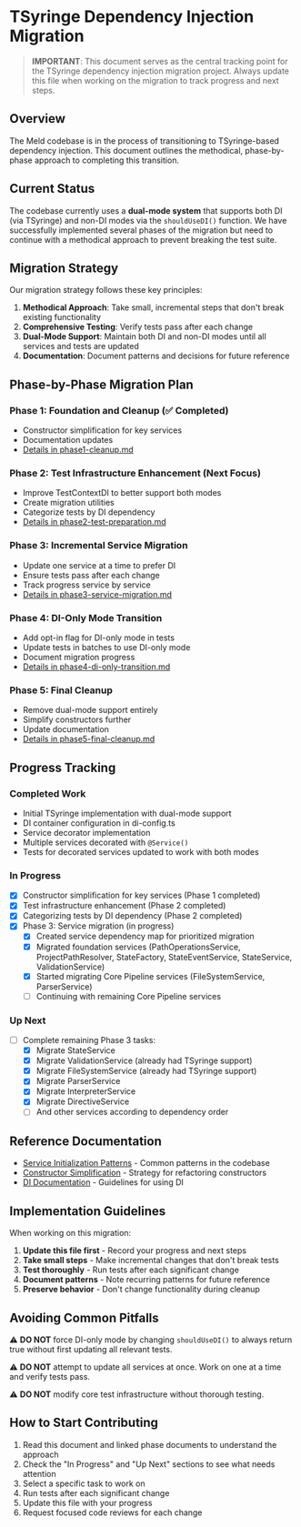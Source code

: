 # TSyringe Dependency Injection Migration

> **IMPORTANT**: This document serves as the central tracking point for the TSyringe dependency injection migration project. Always update this file when working on the migration to track progress and next steps.

## Overview

The Meld codebase is in the process of transitioning to TSyringe-based dependency injection. This document outlines the methodical, phase-by-phase approach to completing this transition.

## Current Status

The codebase currently uses a **dual-mode system** that supports both DI (via TSyringe) and non-DI modes via the `shouldUseDI()` function. We have successfully implemented several phases of the migration but need to continue with a methodical approach to prevent breaking the test suite.

## Migration Strategy

Our migration strategy follows these key principles:

1. **Methodical Approach**: Take small, incremental steps that don't break existing functionality
2. **Comprehensive Testing**: Verify tests pass after each change
3. **Dual-Mode Support**: Maintain both DI and non-DI modes until all services and tests are updated
4. **Documentation**: Document patterns and decisions for future reference

## Phase-by-Phase Migration Plan

### Phase 1: Foundation and Cleanup (✅ Completed)
- Constructor simplification for key services
- Documentation updates
- [Details in phase1-cleanup.md](./phases/phase1-cleanup.md)

### Phase 2: Test Infrastructure Enhancement (Next Focus)
- Improve TestContextDI to better support both modes
- Create migration utilities
- Categorize tests by DI dependency
- [Details in phase2-test-preparation.md](./phases/phase2-test-preparation.md)

### Phase 3: Incremental Service Migration
- Update one service at a time to prefer DI 
- Ensure tests pass after each change
- Track progress service by service
- [Details in phase3-service-migration.md](./phases/phase3-service-migration.md)

### Phase 4: DI-Only Mode Transition
- Add opt-in flag for DI-only mode in tests
- Update tests in batches to use DI-only mode
- Document migration progress
- [Details in phase4-di-only-transition.md](./phases/phase4-di-only-transition.md)

### Phase 5: Final Cleanup
- Remove dual-mode support entirely
- Simplify constructors further
- Update documentation
- [Details in phase5-final-cleanup.md](./phases/phase5-final-cleanup.md)

## Progress Tracking

### Completed Work
- Initial TSyringe implementation with dual-mode support
- DI container configuration in di-config.ts
- Service decorator implementation
- Multiple services decorated with `@Service()`
- Tests for decorated services updated to work with both modes

### In Progress
- [x] Constructor simplification for key services (Phase 1 completed) 
- [x] Test infrastructure enhancement (Phase 2 completed)
- [x] Categorizing tests by DI dependency (Phase 2 completed)
- [x] Phase 3: Service migration (in progress)
  - [x] Created service dependency map for prioritized migration
  - [x] Migrated foundation services (PathOperationsService, ProjectPathResolver, StateFactory, StateEventService, StateService, ValidationService)
  - [x] Started migrating Core Pipeline services (FileSystemService, ParserService)
  - [ ] Continuing with remaining Core Pipeline services

### Up Next
- [ ] Complete remaining Phase 3 tasks:
  - [x] Migrate StateService
  - [x] Migrate ValidationService (already had TSyringe support)
  - [x] Migrate FileSystemService (already had TSyringe support)
  - [x] Migrate ParserService
  - [x] Migrate InterpreterService 
  - [x] Migrate DirectiveService
  - [ ] And other services according to dependency order

## Reference Documentation

- [Service Initialization Patterns](./reference/service-initialization-patterns.md) - Common patterns in the codebase
- [Constructor Simplification](./reference/constructor-simplification.md) - Strategy for refactoring constructors
- [DI Documentation](./reference/di-documentation.md) - Guidelines for using DI

## Implementation Guidelines

When working on this migration:

1. **Update this file first** - Record your progress and next steps
2. **Take small steps** - Make incremental changes that don't break tests
3. **Test thoroughly** - Run tests after each significant change
4. **Document patterns** - Note recurring patterns for future reference
5. **Preserve behavior** - Don't change functionality during cleanup

## Avoiding Common Pitfalls

⚠️ **DO NOT** force DI-only mode by changing `shouldUseDI()` to always return true without first updating all relevant tests.

⚠️ **DO NOT** attempt to update all services at once. Work on one at a time and verify tests pass.

⚠️ **DO NOT** modify core test infrastructure without thorough testing.

## How to Start Contributing

1. Read this document and linked phase documents to understand the approach
2. Check the "In Progress" and "Up Next" sections to see what needs attention
3. Select a specific task to work on
4. Run tests after each significant change
5. Update this file with your progress
6. Request focused code reviews for each change 